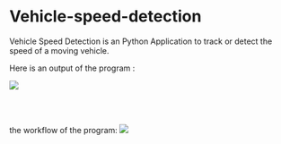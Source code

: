 # Vehicle-speed-detection
Vehicle Speed Detection is an Python Application to track or detect the speed of a moving vehicle.

Here is an output  of the program :

![](https://raw.githubusercontent.com/fenil29/vehicle-speed-detection/master/files/output2.gif)


<br>
<br>


the workflow of the program:
![](https://raw.githubusercontent.com/fenil29/vehicle-speed-detection/master/files/flowchart.png)
